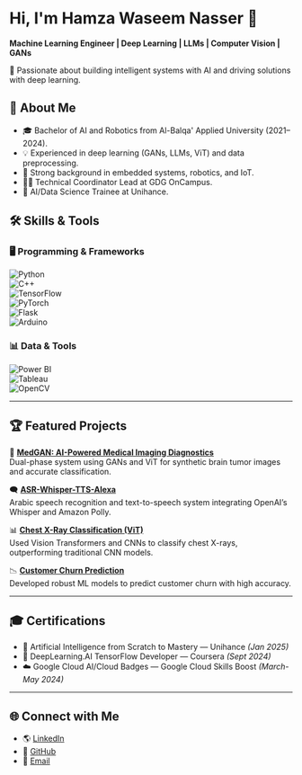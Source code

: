 
# Hi, I'm Hamza Waseem Nasser 👋  
**Machine Learning Engineer | Deep Learning | LLMs | Computer Vision | GANs**

🚀 Passionate about building intelligent systems with AI and driving solutions with deep learning.

## 📌 About Me
- 🎓 Bachelor of AI and Robotics from Al-Balqa' Applied University (2021–2024).  
- 💡 Experienced in deep learning (GANs, LLMs, ViT) and data preprocessing.  
- 🤖 Strong background in embedded systems, robotics, and IoT.  
- 🧑‍🏫 Technical Coordinator Lead at GDG OnCampus.  
- 💼 AI/Data Science Trainee at Unihance.

## 🛠️ Skills & Tools  
### 🖥️ Programming & Frameworks  
![Python](https://img.shields.io/badge/Python-3776AB?style=flat&logo=python&logoColor=white)  
![C++](https://img.shields.io/badge/C++-00599C?style=flat&logo=c%2B%2B&logoColor=white)  
![TensorFlow](https://img.shields.io/badge/TensorFlow-FF6F00?style=flat&logo=tensorflow&logoColor=white)  
![PyTorch](https://img.shields.io/badge/PyTorch-EE4C2C?style=flat&logo=pytorch&logoColor=white)  
![Flask](https://img.shields.io/badge/Flask-000000?style=flat&logo=flask&logoColor=white)  
![Arduino](https://img.shields.io/badge/Arduino-00979D?style=flat&logo=arduino&logoColor=white)  

### 📊 Data & Tools  
![Power BI](https://img.shields.io/badge/Power_BI-F2C811?style=flat&logo=powerbi&logoColor=white)  
![Tableau](https://img.shields.io/badge/Tableau-E97627?style=flat&logo=tableau&logoColor=white)  
![OpenCV](https://img.shields.io/badge/OpenCV-5C3EE8?style=flat&logo=opencv&logoColor=white)  

---

## 🏆 Featured Projects  
🔬 **[MedGAN: AI-Powered Medical Imaging Diagnostics](https://github.com/Hamza-Waseem-Nasser/MedGANs)**  
Dual-phase system using GANs and ViT for synthetic brain tumor images and accurate classification.  

🗨️ **[ASR-Whisper-TTS-Alexa](https://github.com/Hamza-Waseem-Nasser/ASR-Whisper-TTS-Alexa)**  
Arabic speech recognition and text-to-speech system integrating OpenAI’s Whisper and Amazon Polly.  

📊 **[Chest X-Ray Classification (ViT)](https://github.com/Hamza-Waseem-Nasser/Chest-X-Ray-Classification-with-Vision-Transformer-ViT-)**  
Used Vision Transformers and CNNs to classify chest X-rays, outperforming traditional CNN models.  

📉 **[Customer Churn Prediction](https://github.com/Hamza-Waseem-Nasser/Customer-Churn-Prediction-Using-Machine-Learning-and-Neural-Networks)**  
Developed robust ML models to predict customer churn with high accuracy.  

---

## 🎓 Certifications  
- 🧠 Artificial Intelligence from Scratch to Mastery — Unihance *(Jan 2025)*  
- 🧩 DeepLearning.AI TensorFlow Developer — Coursera *(Sept 2024)*  
- ☁️ Google Cloud AI/Cloud Badges — Google Cloud Skills Boost *(March-May 2024)*  

---

## 🌐 Connect with Me  
- 🌎 [LinkedIn](https://www.linkedin.com/in/hamza-waseem-nasser)  
- 🐙 [GitHub](https://github.com/Hamza-Waseem-Nasser)  
- 📧 [Email](mailto:hamzawaseem.n@gmail.com)  
